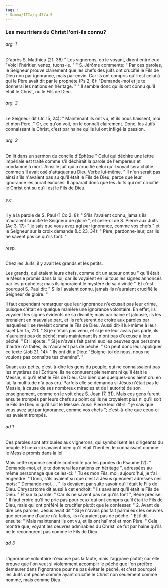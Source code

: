```yaml
---
tags : 
- Summa/IIIa/q.47/a.5
---
```


### Les meurtriers du Christ l'ont-ils connu?

###### arg. 1
D'après S. Matthieu (21, 38) " Les vignerons, en le voyant, dirent entre eux "Voici l'héritier, venez, tuons-le. " " S. Jérôme commente: " Par ces paroles, le Seigneur prouve clairement que les chefs des juifs ont crucifié le Fils de Dieu non par ignorance, mais par envie. Car ils ont compris qu'il est celui à qui le Père avait dit par le prophète (Ps 2, 8): "Demande-moi et je te donnerai les nations en héritage. " " Il semble donc qu'ils ont connu qu'il était le Christ, ou le Fils de Dieu. 

###### arg. 2
Le Seigneur dit (Jn 15, 24): " Maintenant ils ont vu, et ils nous haïssent, moi et mon Père. " Or, ce qu'on voit, on le connaît clairement. Donc, les Juifs connaissant le Christ, c'est par haine qu'ils lui ont infligé la passion. 

###### arg. 3
On lit dans un sermon du concile d'Éphèse " Celui qui déchire une lettre impériale est traité comme s'il déchirait la parole de l'empereur et condamné à mort. Ainsi le juif qui a crucifié celui qu'il voyait sera châtié comme s'il avait osé s'attaquer au Dieu Verbe lui-même. " Il n'en serait pas ainsi s'ils n'avaient pas su qu'il était le Fils de Dieu, parce que leur ignorance les aurait excusés. Il apparaît donc que les Juifs qui ont crucifié le Christ ont su qu'il est le Fils de Dieu. 

###### s.c.
il y a la parole de S. Paul (1 Co 2, 8): " S'ils l'avaient connu, jamais ils n'auraient crucifié le Seigneur de gloire ", et celle-ci de S. Pierre aux Juifs (Ac 3, 17): " je sais que vous avez agi par ignorance, comme vos chefs " et le Seigneur sur la croix demande (Lc 23, 34): " Père, pardonne-leur, car ils ne savent pas ce qu'ils font. " 

###### resp.
Chez les Juifs, il y avait les grands et les petits. 

Les grands, qui étaient leurs chefs, comme dit un auteur ont su " qu'il était le Messie promis dans la loi; car ils voyaient en lui tous les signes annoncés par les prophètes; mais ils ignoraient le mystère de sa divinité ". Et c'est pourquoi S. Paul dit: " S'ils l'avaient connu, jamais ils n'auraient crucifié le Seigneur de gloire. " 

Il faut cependant remarquer que leur ignorance n'excusait pas leur crime, puisque c'était en quelque manière une ignorance volontaire. En effet, ils voyaient les signes évidents de sa divinité; mais par haine et jalousie, ils les prenaient en mauvaise part, et ils refusèrent de croire aux paroles par lesquelles il se révélait comme le Fils de Dieu. Aussi dit-il lui-même à leur sujet (Jn 15, 22): " Si je n'étais pas venu, et si je ne leur avais pas parlé, ils n'auraient pas de péché; mais maintenant ils n'ont pas d'excuse à leur péché. " Et il ajoute: " Si je n'avais fait parmi eux les oeuvres que personne d'autre n'a faites, ils n'auraient pas de péché. " On peut donc leur appliquer ce texte (Job 21, 14): " Ils ont dit à Dieu: "Éloigne-toi de nous, nous ne voulons pas connaître tes chemins". " 

Quant aux petits, c'est-à-dire les gens du peuple, qui ne connaissaient pas les mystères de l’Écriture, ils ne connurent pleinement ni qu'il était le Messie, ni qu'il était le Fils de Dieu. Car bien que quelques-uns aient cru en lui, la multitude n'a pas cru. Parfois elle se demanda si Jésus n'était pas le Messie, à cause de ses nombreux miracles et de l'autorité de son enseignement, comme on le voit chez S. Jean (7, 31). Mais ces gens furent ensuite trompés par leurs chefs au point qu'ils ne croyaient plus ni qu'il soit le Fils de Dieu ni qu'il soit le Messie. Aussi Pierre leur dit-il: " je sais que vous avez agi par ignorance, comme vos chefs "; c'est-à-dire que ceux-ci les avaient trompés. 

###### ad 1
Ces paroles sont attribuées aux vignerons, qui symbolisent les dirigeants du peuple. Et ceux-ci savaient bien qu'il était l'héritier, le connaissant comme le Messie promis dans la loi. 

Mais cette réponse semble contredite par les paroles du Psaume (2): " Demande-moi, et je te donnerai les nations en héritage ", adressées au même personnage que celles-ci: " Tu es mon Fils, moi, aujourd'hui, je t'ai engendré. " Donc, s'ils avaient su que c'est à Jésus quéraient adressés ces mots: " Demande-moi. . . " ils devaient par suite savoir qu'il était le Fils de Dieu. Chrysostome dit aussi à cet endroit: " Ils savaient qu'il était le Fils de Dieu. " Et sur la parole: " Car ils ne savent pas ce qu'ils font ", Bède précise: " Il faut croire qu'il ne prie pas pour ceux qui ont compris qu'il était le Fils de Dieu, mais qui ont préféré le crucifier plutôt que le confesser. " 2. Avant de dire ces paroles, Jésus avait dit " Si je n'avais pas fait parmi eux les oeuvres que personne d'autre n'a faites, ils n'auraient pas de péché. " Et il dit ensuite: " Mais maintenant ils ont vu, et ils ont haï moi et mon Père. " Cela montre que, voyant les oeuvres admirables du Christ, ce fut par haine qu'ils ne le reconnurent pas comme le Fils de Dieu. 

###### ad 3
L'ignorance volontaire n'excuse pas la faute, mais l'aggrave plutôt; car elle prouve que l'on veut si violemment accomplir le péché que l'on préfère demeurer dans l'ignorance pour ne pas éviter le péché, et c'est pourquoi les Juifs ont péché comme ayant crucifié le Christ non seulement comme homme, mais comme Dieu. 

